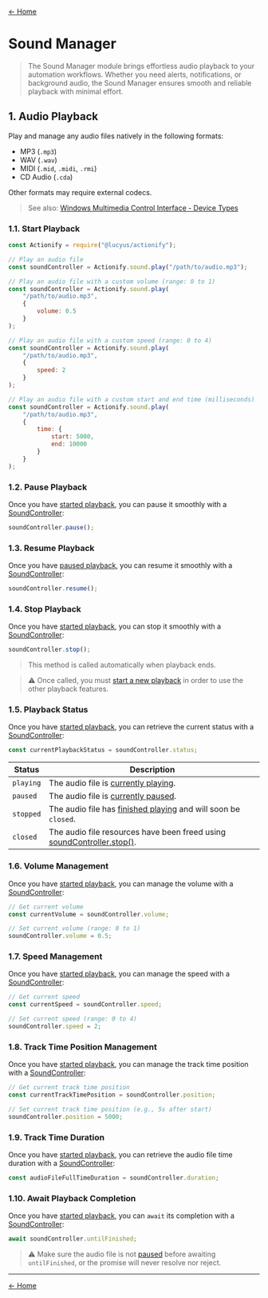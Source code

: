 [← Home](../README.md#features)

# Sound Manager

> The Sound Manager module brings effortless audio playback to your automation workflows. Whether you need alerts, notifications, or background audio, the Sound Manager ensures smooth and reliable playback with minimal effort.

## 1. Audio Playback

Play and manage any audio files natively in the following formats:

* MP3 (`.mp3`)
* WAV (`.wav`)
* MIDI (`.mid`, `.midi`, `.rmi`)
* CD Audio (`.cda`)

Other formats may require external codecs.

> See also: [Windows Multimedia Control Interface - Device Types](https://learn.microsoft.com/en-us/windows/win32/multimedia/device-types)


### 1.1. Start Playback

```js
const Actionify = require("@lucyus/actionify");

// Play an audio file
const soundController = Actionify.sound.play("/path/to/audio.mp3");

// Play an audio file with a custom volume (range: 0 to 1)
const soundController = Actionify.sound.play(
    "/path/to/audio.mp3",
    {
        volume: 0.5
    }
);

// Play an audio file with a custom speed (range: 0 to 4)
const soundController = Actionify.sound.play(
    "/path/to/audio.mp3",
    {
        speed: 2
    }
);

// Play an audio file with a custom start and end time (milliseconds)
const soundController = Actionify.sound.play(
    "/path/to/audio.mp3",
    {
        time: {
            start: 5000,
            end: 10000
        }
    }
);
```

### 1.2. Pause Playback

Once you have [started playback](#11-start-playback), you can pause it smoothly with a [SoundController](#11-start-playback):

```js
soundController.pause();
```


### 1.3. Resume Playback

Once you have [paused playback](#12-pause-playback), you can resume it smoothly with a [SoundController](#11-start-playback):

```js
soundController.resume();
```


### 1.4. Stop Playback

Once you have [started playback](#11-start-playback), you can stop it smoothly with a [SoundController](#11-start-playback):

```js
soundController.stop();
```

> This method is called automatically when playback ends.

> ⚠️ Once called, you must [start a new playback](#11-start-playback) in order to use the other playback features.

### 1.5. Playback Status

Once you have [started playback](#11-start-playback), you can retrieve the current status with a [SoundController](#11-start-playback):

```js
const currentPlaybackStatus = soundController.status;
```

|   Status   |                                         Description                                         |
|------------|---------------------------------------------------------------------------------------------|
| `playing`  | The audio file is [currently playing](#11-start-playback).                                  |
| `paused`   | The audio file is [currently paused](#12-pause-playback).                                   |
| `stopped`  | The audio file has [finished playing](#14-stop-playback) and will soon be `closed`.         |
| `closed`   | The audio file resources have been freed using [soundController.stop()](#14-stop-playback). |


### 1.6. Volume Management

Once you have [started playback](#11-start-playback), you can manage the volume with a [SoundController](#11-start-playback):

```js
// Get current volume
const currentVolume = soundController.volume;

// Set current volume (range: 0 to 1)
soundController.volume = 0.5;
```


### 1.7. Speed Management

Once you have [started playback](#11-start-playback), you can manage the speed with a [SoundController](#11-start-playback):

```js
// Get current speed
const currentSpeed = soundController.speed;

// Set current speed (range: 0 to 4)
soundController.speed = 2;
```


### 1.8. Track Time Position Management

Once you have [started playback](#11-start-playback), you can manage the track time position with a [SoundController](#11-start-playback):

```js
// Get current track time position
const currentTrackTimePosition = soundController.position;

// Set current track time position (e.g., 5s after start)
soundController.position = 5000;
```


### 1.9. Track Time Duration

Once you have [started playback](#11-start-playback), you can retrieve the audio file time duration with a [SoundController](#11-start-playback):

```js
const audioFileFullTimeDuration = soundController.duration;
```


### 1.10. Await Playback Completion

Once you have [started playback](#11-start-playback), you can `await` its completion with a [SoundController](#11-start-playback):

```js
await soundController.untilFinished;
```

> ⚠️ Make sure the audio file is not [paused](#12-pause-playback) before awaiting `untilFinished`, or the promise will never resolve nor reject.


---

[← Home](../README.md#features)
